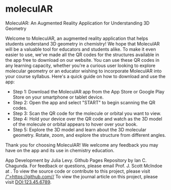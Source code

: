 # moleculAR
MoleculAR: An Augmented Reality Application for Understanding 3D Geometry

<p>Welcome to MoleculAR, an augmented reality application that helps students understand 3D geometry in chemistry!
  We hope that MoleculAR will be a valuable tool for educators and students alike. To make it even easier to use, we've made all the QR codes for the structures available in the app free to download on our website. 
  You can use these QR codes in any learning capacity, whether you're a curious user looking to explore molecular geometry or an educator wishing to incorporate MoleculAR into your course syllabus.
  Here's a quick guide on how to download and use the app:
</p>
  <ul> <li>Step 1: Download the MoleculAR app from the App Store or Google Play Store on your smartphone or tablet device.</li>
    <li>Step 2: Open the app and select "START" to begin scanning the QR codes.</li>
    <li>Step 3: Scan the QR code for the molecule or orbital you want to view.</li>
    <li>Step 4: Hold your device over the QR code and watch as the 3D model of the molecule or orbital appears to hover over your book.</li>
    <li>Step 5: Explore the 3D model and learn about the 3D molecular geometry. Rotate, zoom, and explore the structure from different angles.</li></ul> 
  
  <p>Thank you for choosing MoleculAR! We welcome any feedback you may have on the app and its use in chemistry education.</p>
  
  <footer>App Development by Julia Levy. 
    Github Pages Repository by Ian C. Chagunda. 
    For feedback or questions, please email Prof. J. Scott McIndoe at <mcindoe@uvic.ca>. 
    To view the source code or contribute to this project, please visit <a href=“https://github.com/<chagunda>/<moleculAR>”>https://github.com/<chagunda>/<moleculAR></a> 
    To view the journal article on this project, please visit <a href=“https://doi.org/123.45.6789”>DOI:123.45.6789</a>.</footer>
</body>
